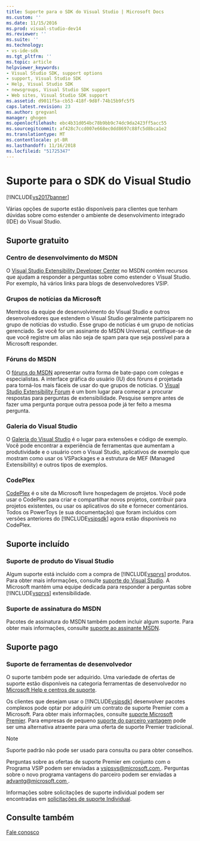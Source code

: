 ```yaml
---
title: Suporte para o SDK do Visual Studio | Microsoft Docs
ms.custom: ''
ms.date: 11/15/2016
ms.prod: visual-studio-dev14
ms.reviewer: ''
ms.suite: ''
ms.technology:
- vs-ide-sdk
ms.tgt_pltfrm: ''
ms.topic: article
helpviewer_keywords:
- Visual Studio SDK, support options
- support, Visual Studio SDK
- Help, Visual Studio SDK
- newsgroups, Visual Studio SDK support
- Web sites, Visual Studio SDK support
ms.assetid: d9011f5a-cb53-418f-9d8f-74b15b9fc5f5
caps.latest.revision: 23
ms.author: gregvanl
manager: ghogen
ms.openlocfilehash: ebc4b31d054bc78b9bb9c74dc9da2423ff5acc55
ms.sourcegitcommit: af428c7ccd007e668ec0dd8697c88fc5d8bca1e2
ms.translationtype: MT
ms.contentlocale: pt-BR
ms.lasthandoff: 11/16/2018
ms.locfileid: "51725347"
---
```

# <a name="support-for-the-visual-studio-sdk"></a>Suporte para o SDK do Visual Studio
[!INCLUDE[vs2017banner](../includes/vs2017banner.md)]

Várias opções de suporte estão disponíveis para clientes que tenham dúvidas sobre como estender o ambiente de desenvolvimento integrado (IDE) do Visual Studio.  
  
## <a name="free-support"></a>Suporte gratuito  
  
### <a name="msdn-development-center"></a>Centro de desenvolvimento do MSDN  
 O [Visual Studio Extensibility Developer Center](http://go.microsoft.com/fwlink/?LinkID=84381) no MSDN contém recursos que ajudam a responder a perguntas sobre como estender o Visual Studio. Por exemplo, há vários links para blogs de desenvolvedores VSIP.  
  
### <a name="microsoft-newsgroups"></a>Grupos de notícias da Microsoft  
 Membros da equipe de desenvolvimento do Visual Studio e outros desenvolvedores que estendem o Visual Studio geralmente participarem no grupo de notícias do vstudio. Esse grupo de notícias é um grupo de notícias gerenciado. Se você for um assinante do MSDN Universal, certifique-se de que você registre um alias não seja de spam para que seja possível para a Microsoft responder.  
  
### <a name="msdn-forums"></a>Fóruns do MSDN  
 O [fóruns do MSDN](http://go.microsoft.com/fwlink/?LinkID=76632) apresentar outra forma de bate-papo com colegas e especialistas. A interface gráfica do usuário (IU) dos fóruns é projetada para torná-los mais fáceis de usar do que grupos de notícias. O [Visual Studio Extensibility Forum](http://go.microsoft.com/fwlink/?LinkID=121964) é um bom lugar para começar a procurar respostas para perguntas de extensibilidade. Pesquise sempre antes de fazer uma pergunta porque outra pessoa pode já ter feito a mesma pergunta.  
  
### <a name="visual-studio-gallery"></a>Galeria do Visual Studio  
 O [Galeria do Visual Studio](http://visualstudiogallery.msdn.microsoft.com/) é o lugar para extensões e código de exemplo. Você pode encontrar a experiência de ferramentas que aumentam a produtividade e o usuário com o Visual Studio, aplicativos de exemplo que mostram como usar os VSPackages e a estrutura de MEF (Managed Extensibility) e outros tipos de exemplos.  
  
### <a name="codeplex"></a>CodePlex  
 [CodePlex](http://go.microsoft.com/fwlink/?LinkId=76627) é o site da Microsoft livre hospedagem de projetos. Você pode usar o CodePlex para criar e compartilhar novos projetos, contribuir para projetos existentes, ou usar os aplicativos do site e fornecer comentários. Todos os PowerToys (e sua documentação) que foram incluídos com versões anteriores do [!INCLUDE[vsipsdk](../includes/vsipsdk-md.md)] agora estão disponíveis no CodePlex.  
  
## <a name="included-support"></a>Suporte incluído  
  
### <a name="visual-studio-product-support"></a>Suporte de produto do Visual Studio  
 Algum suporte está incluído com a compra de [!INCLUDE[vsprvs](../includes/vsprvs-md.md)] produtos. Para obter mais informações, consulte [suporte do Visual Studio](http://msdn.microsoft.com/vstudio/cc136615.aspx). A Microsoft mantém uma equipe dedicada para responder a perguntas sobre [!INCLUDE[vsprvs](../includes/vsprvs-md.md)] extensibilidade.  
  
### <a name="msdn-subscription-support"></a>Suporte de assinatura do MSDN  
 Pacotes de assinatura do MSDN também podem incluir algum suporte. Para obter mais informações, consulte [suporte ao assinante MSDN](https://msdn.microsoft.com/subscriptions/aa718661.aspx).  
  
## <a name="paid-support"></a>Suporte pago  
  
### <a name="developer-tools-support"></a>Suporte de ferramentas de desenvolvedor  
 O suporte também pode ser adquirido. Uma variedade de ofertas de suporte estão disponíveis na categoria ferramentas de desenvolvedor no [Microsoft Help e centros de suporte](http://go.microsoft.com/fwlink/?LinkID=82383).  
  
 Os clientes que desejam usar o [!INCLUDE[vsipsdk](../includes/vsipsdk-md.md)] desenvolver pacotes complexos pode optar por adquirir um contrato de suporte Premier com a Microsoft. Para obter mais informações, consulte [suporte Microsoft Premier](http://go.microsoft.com/fwlink/?LinkID=76660). Para empresas de pequeno [suporte do parceiro vantagem](http://www.microsoft.com/services/microsoftservices/srv_mspa.mspx) pode ser uma alternativa atraente para uma oferta de suporte Premier tradicional.  
  
> [!NOTE]
>  Suporte padrão não pode ser usado para consulta ou para obter conselhos.  
  
 Perguntas sobre as ofertas de suporte Premier em conjunto com o Programa VSIP podem ser enviadas a [ vsipsvs@microsoft.com ](mailto:vsipsvs@microsoft.com). Perguntas sobre o novo programa vantagens do parceiro podem ser enviadas a [ advantg@microsoft.com ](mailto:advantg@microsoft.com).  
  
 Informações sobre solicitações de suporte individual podem ser encontradas em [solicitações de suporte Individual](http://go.microsoft.com/fwlink/?LinkID=82385).  
  
## <a name="see-also"></a>Consulte também  
 [Fale conosco](../ide/talk-to-us.md)

